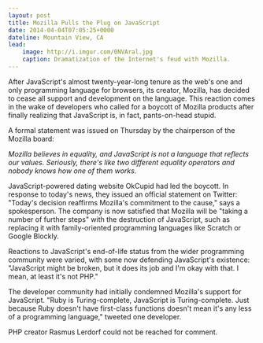 ```yaml
---
layout: post
title: Mozilla Pulls the Plug on JavaScript
date: 2014-04-04T07:05:25+0000
dateline: Mountain View, CA
lead:
    image: http://i.imgur.com/0NVAral.jpg
    caption: Dramatization of the Internet's feud with Mozilla.
---
```


After JavaScript's almost twenty-year-long tenure as the web's one and only
programming language for browsers, its creator, Mozilla, has decided to cease
all support and development on the language. This reaction comes in the wake of
developers who called for a boycott of Mozilla products after finally realizing
that JavaScript is, in fact, pants-on-head stupid.

A formal statement was issued on Thursday by the chairperson of the Mozilla
board:

_Mozilla believes in equality, and JavaScript is not a language that reflects
our values. Seriously, there's like two different equality operators and nobody
knows how one of them works._

JavaScript-powered dating website OkCupid had led the boycott. In response to
today's news, they issued an official statement on Twitter: "Today's decision
reaffirms Mozilla's commitment to the cause," says a spokesperson. The company
is now satisfied that Mozilla will be "taking a number of further steps" with
the destruction of JavaScript, such as replacing it with family-oriented
programming languages like Scratch or Google Blockly.

Reactions to JavaScript's end-of-life status from the wider programming
community were varied, with some now defending JavaScript's existence:
"JavaScript might be broken, but it does its job and I'm okay with that. I mean,
at least it's not PHP."

The developer community had initially condemned Mozilla's support for
JavaScript. "Ruby is Turing-complete, JavaScript is Turing-complete. Just
because Ruby doesn't have first-class functions doesn't mean it's any less of a
programming language," tweeted one developer.

PHP creator Rasmus Lerdorf could not be reached for comment.
